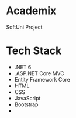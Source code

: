 # Academix
 SoftUni Project
# Tech Stack
- .NET 6
- .ASP.NET Core MVC
- Entity Framework Core
- HTML
- CSS
- JavaScript
- Bootstrap
- 

